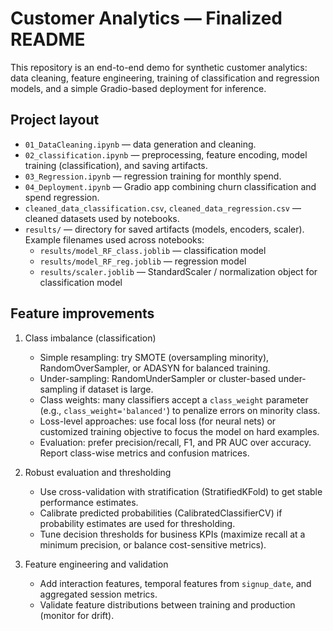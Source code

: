 # Customer Analytics — Finalized README

This repository is an end-to-end demo for synthetic customer analytics: data cleaning, feature engineering, training of classification and regression models, and a simple Gradio-based deployment for inference.

## Project layout

- `01_DataCleaning.ipynb` — data generation and cleaning.
- `02_classification.ipynb` — preprocessing, feature encoding, model training (classification), and saving artifacts.
- `03_Regression.ipynb` — regression training for monthly spend.
- `04_Deployment.ipynb` — Gradio app combining churn classification and spend regression.
- `cleaned_data_classification.csv`, `cleaned_data_regression.csv` — cleaned datasets used by notebooks.
- `results/` — directory for saved artifacts (models, encoders, scaler). Example filenames used across notebooks:
  - `results/model_RF_class.joblib` — classification model
  - `results/model_RF_reg.joblib` — regression model
  - `results/scaler.joblib` — StandardScaler / normalization object for classification model

## Feature improvements
1) Class imbalance (classification)
	- Simple resampling: try SMOTE (oversampling minority), RandomOverSampler, or ADASYN for balanced training.
	- Under-sampling: RandomUnderSampler or cluster-based under-sampling if dataset is large.
	- Class weights: many classifiers accept a `class_weight` parameter (e.g., `class_weight='balanced'`) to penalize errors on minority class.
	- Loss-level approaches: use focal loss (for neural nets) or customized training objective to focus the model on hard examples.
	- Evaluation: prefer precision/recall, F1, and PR AUC over accuracy. Report class-wise metrics and confusion matrices.

2) Robust evaluation and thresholding
	- Use cross-validation with stratification (StratifiedKFold) to get stable performance estimates.
	- Calibrate predicted probabilities (CalibratedClassifierCV) if probability estimates are used for thresholding.
	- Tune decision thresholds for business KPIs (maximize recall at a minimum precision, or balance cost-sensitive metrics).

3) Feature engineering and validation
	- Add interaction features, temporal features from `signup_date`, and aggregated session metrics.
	- Validate feature distributions between training and production (monitor for drift).